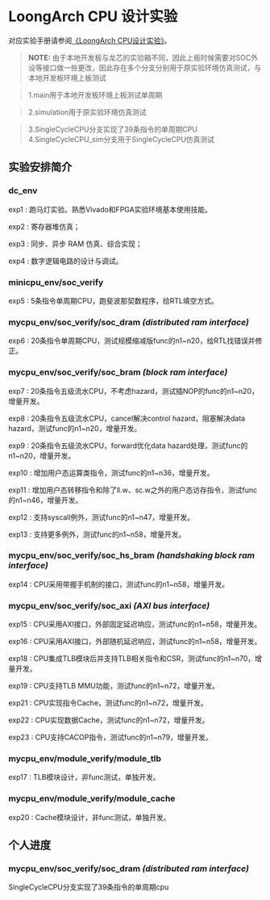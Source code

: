 # LoongArch CPU 设计实验
对应实验手册请参阅[《LoongArch CPU设计实验》](https://bookdown.org/loongson/_book3/)。

>**NOTE:** 
> 由于本地开发板与龙芯的实验箱不同，因此上板时候需要对SOC外设等接口做一些更改，因此存在多个分支分别用于原实验环境仿真测试，与本地开发板环境上板测试

> 1.main用于本地开发板环境上板测试单周期

> 2.simulation用于原实验环境仿真测试

> 3.SingleCycleCPU分支实现了39条指令的单周期CPU
> 4.SingleCycleCPU_sim分支用于SingleCycleCPU仿真测试
## 实验安排简介

### **dc_env**
exp1  : 跑马灯实验。熟悉Vivado和FPGA实验环境基本使用技能。

exp2  : 寄存器堆仿真；

exp3  : 同步、异步 RAM 仿真、综合实现；

exp4  : 数字逻辑电路的设计与调试。

### **minicpu_env**/soc_verify
exp5  : 5条指令单周期CPU，跑斐波那契数程序，给RTL填空方式。

### **mycpu_env**/soc_verify/**soc_dram** *(distributed ram interface)* 
exp6  : 20条指令单周期CPU，测试规模缩减版func的n1~n20，给RTL找错误并修正。

### **mycpu_env**/soc_verify/**soc_bram** *(block ram interface)*
exp7  : 20条指令五级流水CPU，不考虑hazard，测试插NOP的func的n1~n20，增量开发。

exp8  : 20条指令五级流水CPU，cancel解决control hazard，阻塞解决data hazard，测试func的n1~n20，增量开发。

exp9  : 20条指令五级流水CPU，forward优化data hazard处理，测试func的n1~n20，增量开发。

exp10 : 增加用户态运算类指令，测试func的n1~n36，增量开发。

exp11 : 增加用户态转移指令和除了ll.w、sc.w之外的用户态访存指令，测试func的n1~n46，增量开发。

exp12 : 支持syscall例外，测试func的n1~n47，增量开发。

exp13 : 支持更多例外，测试func的n1~n58，增量开发。

### **mycpu_env**/soc_verify/**soc_hs_bram** *(handshaking block ram interface)*
exp14 : CPU采用带握手机制的接口，测试func的n1~n58，增量开发。

### **mycpu_env**/soc_verify/**soc_axi**  *(AXI bus interface)*

exp15 : CPU采用AXI接口，外部固定延迟响应，测试func的n1~n58，增量开发。

exp16 : CPU采用AXI接口，外部随机延迟响应，测试func的n1~n58，增量开发。

exp18 : CPU集成TLB模块后并支持TLB相关指令和CSR，测试func的n1~n70，增量开发。

exp19 : CPU支持TLB MMU功能，测试func的n1~n72，增量开发。

exp21 : CPU实现指令Cache，测试func的n1~n72，增量开发。

exp22 : CPU实现数据Cache，测试func的n1~n72，增量开发。

exp23 : CPU支持CACOP指令，测试func的n1~n79，增量开发。

### **mycpu_env**/module_verify/**module_tlb** 
exp17 : TLB模块设计，非func测试，单独开发。

### **mycpu_env**/module_verify/**module_cache**
exp20 : Cache模块设计，非func测试，单独开发。

## 个人进度
### **mycpu_env**/soc_verify/**soc_dram** *(distributed ram interface)* 
SingleCycleCPU分支实现了39条指令的单周期cpu

